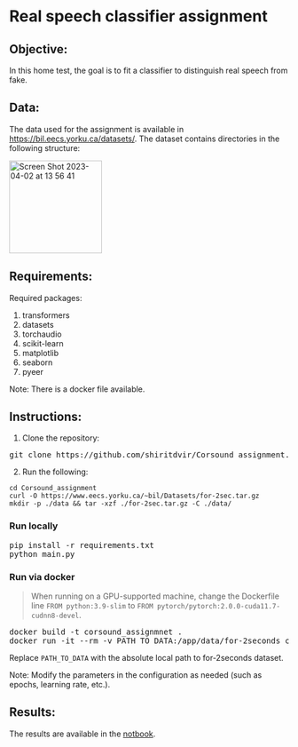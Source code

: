 # Real speech classifier assignment

## Objective:
In this home test, the goal is to fit a classifier to distinguish real speech from fake.

## Data:
The data used for the assignment is available in https://bil.eecs.yorku.ca/datasets/.
The dataset contains directories in the following structure:

<img width="167" alt="Screen Shot 2023-04-02 at 13 56 41" src="https://user-images.githubusercontent.com/53824160/229355847-ad105612-f155-46a1-8244-755b95804675.png">

  
## Requirements: 
Required packages:

1. transformers
2. datasets
3. torchaudio
4. scikit-learn
5. matplotlib
6. seaborn
7. pyeer

Note: There is a docker file available.

## Instructions:

1. Clone the repository:
<pre>
git clone https://github.com/shiritdvir/Corsound_assignment.git
</pre>
2. Run the following:
```
cd Corsound_assignment
curl -O https://www.eecs.yorku.ca/~bil/Datasets/for-2sec.tar.gz
mkdir -p ./data && tar -xzf ./for-2sec.tar.gz -C ./data/
```
### Run locally
<pre>
pip install -r requirements.txt
python main.py
</pre>

### Run via docker
> When running on a GPU-supported machine, change the Dockerfile line `FROM python:3.9-slim` to `FROM pytorch/pytorch:2.0.0-cuda11.7-cudnn8-devel`.
<pre>
docker build -t corsound_assignmnet .
docker run -it --rm -v PATH_TO_DATA:/app/data/for-2seconds corsound_assignmnet
</pre>
Replace `PATH_TO_DATA` with the absolute local path to for-2seconds dataset.

Note: Modify the parameters in the configuration as needed (such as epochs, learning rate, etc.).

## Results:
The results are available in the [notbook](https://github.com/shiritdvir/Corsound_assignment/blob/main/Corsound_assignement.ipynb).
